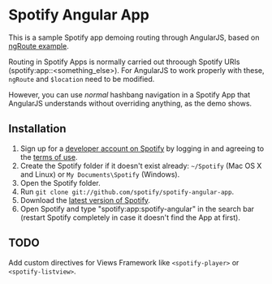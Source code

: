 Spotify Angular App
===================

This is a sample Spotify app demoing routing through AngularJS, based on [ngRoute example](http://docs.angularjs.org/api/ngRoute.$route#example).

Routing in Spotify Apps is normally carried out throough Spotify URIs (spotify:app:<myapp>:<something_else>). For AngularJS to work properly with these, `ngRoute` and `$location` need to be modified.

However, you can use _normal_ hashbang navigation in a Spotify App that AngularJS understands without overriding anything, as the demo shows.

## Installation

 1. Sign up for a [developer account on Spotify](https://developer.spotify.com/technologies/apps/#developer) by logging in and agreeing to the [terms of use](https://developer.spotify.com/technologies/apps/terms-of-use/).
 2. Create the Spotify folder if it doesn't exist already: `~/Spotify` (Mac OS X and Linux) or `My Documents\Spotify` (Windows).
 3. Open the Spotify folder.
 4. Run `git clone git://github.com/spotify/spotify-angular-app`.
 5. Download the [latest version of Spotify](http://spotify.com/download).
 6. Open Spotify and type "spotify:app:spotify-angular" in the search bar (restart Spotify completely in case it doesn't find the App at first).

## TODO

Add custom directives for Views Framework like `<spotify-player>` or `<spotify-listview>`.
